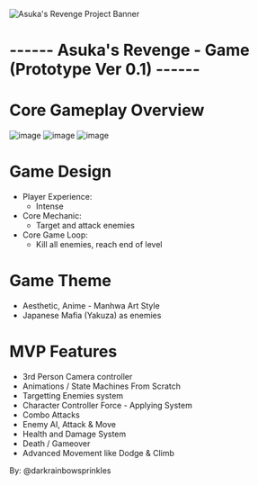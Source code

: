 ![Asuka's Revenge Project Banner](https://user-images.githubusercontent.com/113314204/195969978-323b9ffd-da30-4f9a-8755-acc4d78b00ff.jpg)

#              ------ Asuka's Revenge  - Game (Prototype Ver 0.1) ------
             
# Core Gameplay Overview
![image](https://user-images.githubusercontent.com/113314204/195970812-26685be4-bfc5-4664-becb-ce0191a1f958.png)
![image](https://user-images.githubusercontent.com/113314204/195970885-61efdd31-5010-4dcb-8769-b2209da07d13.png)
![image](https://user-images.githubusercontent.com/113314204/195970946-f4518c99-b681-4519-8226-fcb97a493048.png)

# Game Design
 - Player Experience:
    - Intense
 - Core Mechanic:
    - Target and attack enemies
 - Core Game Loop:
    - Kill all enemies, reach end of level

# Game Theme
  - Aesthetic, Anime - Manhwa Art Style
  - Japanese Mafia (Yakuza) as enemies

# MVP Features
  - 3rd Person Camera controller
  - Animations / State Machines From Scratch
  - Targetting Enemies system
  - Character Controller Force - Applying System
  - Combo Attacks
  - Enemy AI, Attack & Move
  - Health and Damage System
  - Death / Gameover
  - Advanced Movement like Dodge & Climb
  
By: @darkrainbowsprinkles
